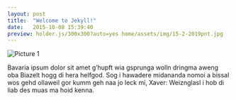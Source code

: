 ```yaml
---
layout: post
title:  "Welcome to Jekyll!"
date:   2015-10-08 15:39:40
preview: holder.js/300x300?auto=yes home/assets/img/15-2-2019pnt.jpg
---
```


![Picture 1](holder.js/800x600?auto=yes)

Bavaria ipsum dolor sit amet g’hupft wia gsprunga wolln dringma aweng oba Biazelt hogg di hera helfgod. Sog i hawadere midananda nomoi a bissal wos gehd ollaweil gor kumm geh naa jo leck mi, Xaver: Weiznglasl i hob di liab des muas ma hoid kenna.

